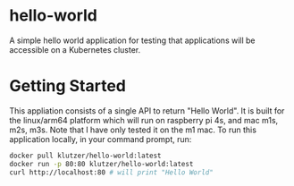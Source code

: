 # hello-world
A simple hello world application for testing that applications will be accessible on a Kubernetes cluster. 

# Getting Started

This appliation consists of a single API to return "Hello World". It is built for the linux/arm64 platform which will run on raspberry pi 4s, and mac m1s, m2s, m3s. 
Note that I have only tested it on the m1 mac. To run this application locally, in your command prompt, run:

``` bash
docker pull klutzer/hello-world:latest
docker run -p 80:80 klutzer/hello-world:latest
curl http://localhost:80 # will print "Hello World"
```